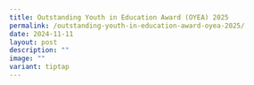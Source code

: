 ```yaml
---
title: Outstanding Youth in Education Award (OYEA) 2025
permalink: /outstanding-youth-in-education-award-oyea-2025/
date: 2024-11-11
layout: post
description: ""
image: ""
variant: tiptap
---
```

